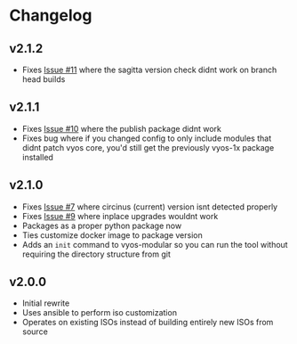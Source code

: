 # Changelog

## v2.1.2
- Fixes [Issue #11](https://github.com/jack-broadway/vyos-modular/issues/11) where the sagitta version check didnt work on branch head builds

## v2.1.1
- Fixes [Issue #10](https://github.com/jack-broadway/vyos-modular/issues/10) where the publish package didnt work
- Fixes bug where if you changed config to only include modules that didnt patch vyos core, you'd still get the previously vyos-1x package installed 

## v2.1.0

- Fixes [Issue #7](https://github.com/jack-broadway/vyos-modular/issues/7) where circinus (current) version isnt detected properly
- Fixes [Issue #9](https://github.com/jack-broadway/vyos-modular/issues/9) where inplace upgrades wouldnt work
- Packages as a proper python package now
- Ties customize docker image to package version
- Adds an `init` command to vyos-modular so you can run the tool without requiring the directory structure from git

## v2.0.0

- Initial rewrite
- Uses ansible to perform iso customization
- Operates on existing ISOs instead of building entirely new ISOs from source